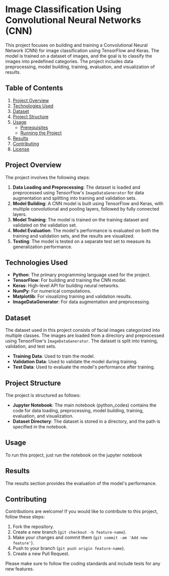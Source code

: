 # Image Classification Using Convolutional Neural Networks (CNN)

This project focuses on building and training a Convolutional Neural Network (CNN) for image classification using TensorFlow and Keras. The model is trained on a dataset of images, and the goal is to classify the images into predefined categories. The project includes data preprocessing, model building, training, evaluation, and visualization of results.

## Table of Contents

1. [Project Overview](#project-overview)
2. [Technologies Used](#technologies-used)
3. [Dataset](#dataset)
4. [Project Structure](#project-structure)
5. [Usage](#usage)
   - [Prerequisites](#prerequisites)
   - [Running the Project](#running-the-project)
6. [Results](#results)
7. [Contributing](#contributing)
8. [License](#license)

## Project Overview

The project involves the following steps:

1. **Data Loading and Preprocessing**: The dataset is loaded and preprocessed using TensorFlow's `ImageDataGenerator` for data augmentation and splitting into training and validation sets.
2. **Model Building**: A CNN model is built using TensorFlow and Keras, with multiple convolutional and pooling layers, followed by fully connected layers.
3. **Model Training**: The model is trained on the training dataset and validated on the validation set.
4. **Model Evaluation**: The model's performance is evaluated on both the training and validation sets, and the results are visualized.
5. **Testing**: The model is tested on a separate test set to measure its generalization performance.

## Technologies Used

- **Python**: The primary programming language used for the project.
- **TensorFlow**: For building and training the CNN model.
- **Keras**: High-level API for building neural networks.
- **NumPy**: For numerical computations.
- **Matplotlib**: For visualizing training and validation results.
- **ImageDataGenerator**: For data augmentation and preprocessing.

## Dataset

The dataset used in this project consists of facial images categorized into multiple classes. The images are loaded from a directory and preprocessed using TensorFlow's `ImageDataGenerator`. The dataset is split into training, validation, and test sets.

- **Training Data**: Used to train the model.
- **Validation Data**: Used to validate the model during training.
- **Test Data**: Used to evaluate the model's performance after training.

## Project Structure

The project is structured as follows:

- **Jupyter Notebook**: The main notebook (python\_codes) contains the code for data loading, preprocessing, model building, training, evaluation, and visualization.
- **Dataset Directory**: The dataset is stored in a directory, and the path is specified in the notebook.

## Usage

To run this project, just run the notebook on the jupyter notebook
## Results

The results section provides the evaluation of the model's performance. 
## Contributing

Contributions are welcome! If you would like to contribute to this project, follow these steps:

1. Fork the repository.
2. Create a new branch (`git checkout -b feature-name`).
3. Make your changes and commit them (`git commit -am 'Add new feature'`).
4. Push to your branch (`git push origin feature-name`).
5. Create a new Pull Request.

Please make sure to follow the coding standards and include tests for any new features.


